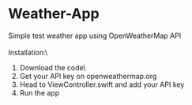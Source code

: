 # Weather-App
Simple test weather app using OpenWeatherMap API
\
\
Installation:\
1. Download the code\
2. Get your API key on openweathermap.org
3. Head to ViewController.swift and add your API key 
4. Run the app
